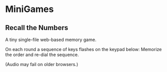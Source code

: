 # MiniGames


## Recall the Numbers

A tiny single-file web-based memory game.

On each round a sequence of keys flashes on the keypad below: Memorize the order and re-dial the sequence.

(Audio may fail on older browsers.)

